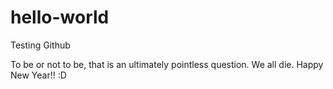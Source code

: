 # hello-world
Testing Github

To be or not to be, that is an ultimately pointless question. We all die. Happy New Year!! :D
